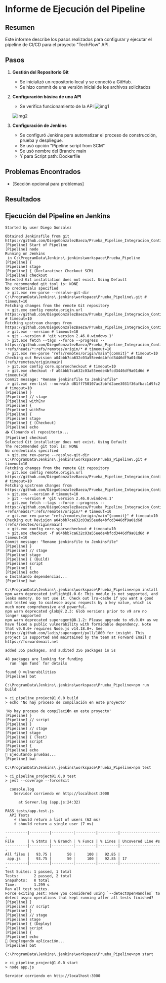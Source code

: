 # Informe de Ejecución del Pipeline

## Resumen

Este informe describe los pasos realizados para configurar y ejecutar el pipeline de CI/CD para el proyecto "TechFlow" API.

## Pasos

1. **Gestión del Repositorio Git**  
     
   - Se inicializó un repositorio local y se conectó a GitHub.
   - Se hizo commit de una versión inicial de los archivos solicitados

   

2. **Configuración básica de una API**  
     
   - Se verifica funcionamiento de la API
   ![img1](https://github.com/user-attachments/assets/ad30c4c6-c5e4-4c39-8b60-ae52b093c07f)


   ![img2](https://github.com/user-attachments/assets/d18d0c10-38ce-49a8-bb69-565f3eb9059d)


   

3. **Configuración de Jenkins**  
     
   - Se configuró Jenkins para automatizar el proceso de construcción, prueba y despliegue.
   - Se usó opción "Pipeline script from SCM"
   - Se usó nombre del Branch: main
   - Y para Script path: Dockerfile 


## Problemas Encontrados

- \[Sección opcional para problemas\]


## Resultados

## Ejecución del Pipeline en Jenkins

```text
Started by user Diego Gonzalez

Obtained Jenkinsfile from git https://github.com/DiegoGonzalezBaeza/Prueba_Pipeline_Integracion_Continua
[Pipeline] Start of Pipeline
[Pipeline] node
Running on Jenkins
 in C:\ProgramData\Jenkins\.jenkins\workspace\Prueba_Pipeline
[Pipeline] {
[Pipeline] stage
[Pipeline] { (Declarative: Checkout SCM)
[Pipeline] checkout
Selected Git installation does not exist. Using Default
The recommended git tool is: NONE
No credentials specified
 > git.exe rev-parse --resolve-git-dir C:\ProgramData\Jenkins\.jenkins\workspace\Prueba_Pipeline\.git # timeout=10
Fetching changes from the remote Git repository
 > git.exe config remote.origin.url https://github.com/DiegoGonzalezBaeza/Prueba_Pipeline_Integracion_Continua # timeout=10
Fetching upstream changes from https://github.com/DiegoGonzalezBaeza/Prueba_Pipeline_Integracion_Continua
 > git.exe --version # timeout=10
 > git --version # 'git version 2.46.0.windows.1'
 > git.exe fetch --tags --force --progress -- https://github.com/DiegoGonzalezBaeza/Prueba_Pipeline_Integracion_Continua +refs/heads/*:refs/remotes/origin/* # timeout=10
 > git.exe rev-parse "refs/remotes/origin/main^{commit}" # timeout=10
Checking out Revision a04bbb7ca632c03a55eede4bfcd3446df9a01d6d (refs/remotes/origin/main)
 > git.exe config core.sparsecheckout # timeout=10
 > git.exe checkout -f a04bbb7ca632c03a55eede4bfcd3446df9a01d6d # timeout=10
Commit message: "Rename jenkinsfile to Jenkinsfile"
 > git.exe rev-list --no-walk d81ff750107ac3bbfd2aee3031f36afbac1d9fc2 # timeout=10
[Pipeline] }
[Pipeline] // stage
[Pipeline] withEnv
[Pipeline] {
[Pipeline] withEnv
[Pipeline] {
[Pipeline] stage
[Pipeline] { (Checkout)
[Pipeline] echo
📥 Clonando el repositorio...
[Pipeline] checkout
Selected Git installation does not exist. Using Default
The recommended git tool is: NONE
No credentials specified
 > git.exe rev-parse --resolve-git-dir C:\ProgramData\Jenkins\.jenkins\workspace\Prueba_Pipeline\.git # timeout=10
Fetching changes from the remote Git repository
 > git.exe config remote.origin.url https://github.com/DiegoGonzalezBaeza/Prueba_Pipeline_Integracion_Continua # timeout=10
Fetching upstream changes from https://github.com/DiegoGonzalezBaeza/Prueba_Pipeline_Integracion_Continua
 > git.exe --version # timeout=10
 > git --version # 'git version 2.46.0.windows.1'
 > git.exe fetch --tags --force --progress -- https://github.com/DiegoGonzalezBaeza/Prueba_Pipeline_Integracion_Continua +refs/heads/*:refs/remotes/origin/* # timeout=10
 > git.exe rev-parse "refs/remotes/origin/main^{commit}" # timeout=10
Checking out Revision a04bbb7ca632c03a55eede4bfcd3446df9a01d6d (refs/remotes/origin/main)
 > git.exe config core.sparsecheckout # timeout=10
 > git.exe checkout -f a04bbb7ca632c03a55eede4bfcd3446df9a01d6d # timeout=10
Commit message: "Rename jenkinsfile to Jenkinsfile"
[Pipeline] }
[Pipeline] // stage
[Pipeline] stage
[Pipeline] { (Build)
[Pipeline] script
[Pipeline] {
[Pipeline] echo
⚙️ Instalando dependencias...
[Pipeline] bat

C:\ProgramData\Jenkins\.jenkins\workspace\Prueba_Pipeline>npm install 
npm warn deprecated inflight@1.0.6: This module is not supported, and leaks memory. Do not use it. Check out lru-cache if you want a good and tested way to coalesce async requests by a key value, which is much more comprehensive and powerful.
npm warn deprecated glob@7.2.3: Glob versions prior to v9 are no longer supported
npm warn deprecated superagent@8.1.2: Please upgrade to v9.0.0+ as we have fixed a public vulnerability with formidable dependency. Note that v9.0.0+ requires Node.js v14.18.0+. See https://github.com/ladjs/superagent/pull/1800 for insight. This project is supported and maintained by the team at Forward Email @ https://forwardemail.net

added 355 packages, and audited 356 packages in 5s

48 packages are looking for funding
  run `npm fund` for details

found 0 vulnerabilities
[Pipeline] bat

C:\ProgramData\Jenkins\.jenkins\workspace\Prueba_Pipeline>npm run build 

> ci_pipeline_project@1.0.0 build
> echo 'No hay proceso de compilación en este proyecto'

'No hay proceso de compilaci�n en este proyecto'
[Pipeline] }
[Pipeline] // script
[Pipeline] }
[Pipeline] // stage
[Pipeline] stage
[Pipeline] { (Test)
[Pipeline] script
[Pipeline] {
[Pipeline] echo
🧪 Ejecutando pruebas...
[Pipeline] bat

C:\ProgramData\Jenkins\.jenkins\workspace\Prueba_Pipeline>npm test 

> ci_pipeline_project@1.0.0 test
> jest --coverage --forceExit

  console.log
    Servidor corriendo en http://localhost:3000

      at Server.log (app.js:24:32)

PASS tests/app.test.js
  API Tests
    √ should return a list of users (62 ms)
    √ should return a single user (7 ms)

----------|---------|----------|---------|---------|-------------------
File      | % Stmts | % Branch | % Funcs | % Lines | Uncovered Line #s 
----------|---------|----------|---------|---------|-------------------
All files |   93.75 |       50 |     100 |   92.85 |                   
 app.js   |   93.75 |       50 |     100 |   92.85 | 17                
----------|---------|----------|---------|---------|-------------------
Test Suites: 1 passed, 1 total
Tests:       2 passed, 2 total
Snapshots:   0 total
Time:        1.299 s
Ran all test suites.
Force exiting Jest: Have you considered using `--detectOpenHandles` to detect async operations that kept running after all tests finished?
[Pipeline] }
[Pipeline] // script
[Pipeline] }
[Pipeline] // stage
[Pipeline] stage
[Pipeline] { (Deploy)
[Pipeline] script
[Pipeline] {
[Pipeline] echo
🚀 Desplegando aplicación...
[Pipeline] bat

C:\ProgramData\Jenkins\.jenkins\workspace\Prueba_Pipeline>npm start  

> ci_pipeline_project@1.0.0 start
> node app.js

Servidor corriendo en http://localhost:3000
```
